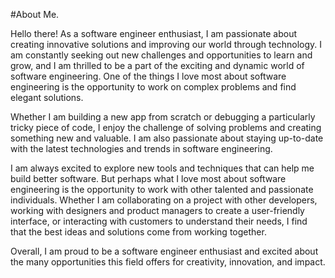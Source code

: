#About Me.


Hello there! As a software engineer enthusiast, I am passionate about creating innovative solutions and improving our world through technology.
I am constantly seeking out new challenges and opportunities to learn and grow, and I am thrilled to be a part of the exciting and dynamic world of software engineering.
One of the things I love most about software engineering is the opportunity to work on complex problems and find elegant solutions. 

Whether I am building a new app from scratch or debugging a particularly tricky piece of code, I enjoy the challenge of solving problems and creating something new and valuable.
I am also passionate about staying up-to-date with the latest technologies and trends in software engineering. 

I am always excited to explore new tools and techniques that can help me build better software. 
But perhaps what I love most about software engineering is the opportunity to work with other talented and passionate individuals.
Whether I am collaborating on a project with other developers, working with designers and product managers to create a user-friendly interface, or interacting with customers to understand their needs,
I find that the best ideas and solutions come from working together.

Overall, I am proud to be a software engineer enthusiast and excited about the many opportunities this field offers for creativity, innovation, and impact.

